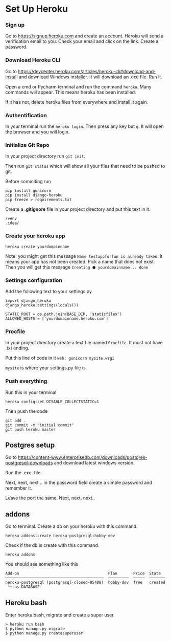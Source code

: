 # Set Up Heroku

### Sign up 

Go to https://signup.heroku.com and create an account. Heroku will send a verification email to you. Check your email and click on the link. Create a password.


### Download Heroku CLI

Go to https://devcenter.heroku.com/articles/heroku-cli#download-and-install and download Windows installer. It will download an .exe file. Run it. 

Open a cmd or Pycharm terminal and run the command `heroku`. Many commands will appear. This means heroku has been installed. 

If it has not, delete heroku files from everywhere and install it again. 


### Authentification

In your terminal run the `heroku login`. Then press any key but `q`. It will open the browser and you will login. 


### Initialize Git Repo 

In your project directory run `git init`. 

Then run `git status` which will show all your files that need to be pushed to git. 

Before commiting run 
```
pip install gunicorn
pip install django-heroku
pip freeze > requirements.txt
```

Create a **.gitignore** file in your project directory and put this text in it.
```
/venv
.idea/
```

### Create your heroku app

```
heroku create yourdomainname
```
Note: you might get this message `Name testappforfun is already taken`. It means your app has not been created. Pick a name that does not exist. 
Then you will get this message `Creating ⬢ yourdomainname... done`

### Settings configuration
Add the following text to your settings.py

```
import django_heroku
django_heroku.settings(locals())

STATIC_ROOT = os.path.join(BASE_DIR, 'staticfiles')
ALLOWED_HOSTS = ['yourdomainname.heroku.com']
```


### Procfile
In your project directory create a text file named `Procfile`. It must not have .txt ending.

Put this line of code in it `web: gunicorn mysite.wsgi`

`mysite` is where your settings.py file is. 

### Push everything

Run this in your terminal 
```
heroku config:set DISABLE_COLLECTSTATIC=1
```
Then push the code
```
git add . 
git commit -m "initial commit"
git push heroku master
```

## Postgres setup

Go to https://content-www.enterprisedb.com/downloads/postgres-postgresql-downloads and download latest windows version.

Run the .exe. file. 

Next, next, next... in the password field create a simple password and remember it. 

Leave the port the same. Next, next, next..

## addons
Go to terminal. 
Create a db on your heroku with this command.
```
heroku addons:create heroku-postgresql:hobby-dev
```
Check if the db is create with this command.
```
heroku addons
```

You should see something like this
```
Add-on                                       Plan       Price  State  
───────────────────────────────────────────  ─────────  ─────  ───────
heroku-postgresql (postgresql-closed-05408)  hobby-dev  free   created
 └─ as DATABASE

```

## Heroku bash
Enter heroku bash, migrate and create a super user.
```
> heroku run bash
$ python manage.py migrate
$ python manage.py createsuperuser 
```

